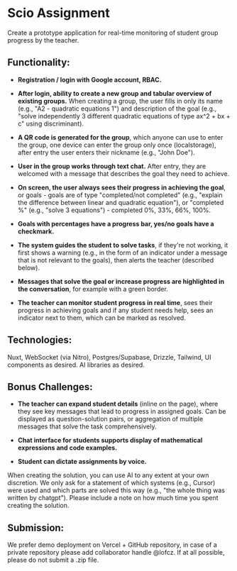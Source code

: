 # Scio Assignment

Create a prototype application for real-time monitoring of student group progress by the teacher.

## Functionality:

- **Registration / login with Google account, RBAC.**

- **After login, ability to create a new group and tabular overview of existing groups.** When creating a group, the user fills in only its name (e.g., "A2 - quadratic equations 1") and description of the goal (e.g., "solve independently 3 different quadratic equations of type ax^2 + bx + c" using discriminant).

- **A QR code is generated for the group**, which anyone can use to enter the group, one device can enter the group only once (localstorage), after entry the user enters their nickname (e.g., "John Doe").

- **User in the group works through text chat.** After entry, they are welcomed with a message that describes the goal they need to achieve.

- **On screen, the user always sees their progress in achieving the goal**, or goals - goals are of type "completed/not completed" (e.g., "explain the difference between linear and quadratic equation"), or "completed %" (e.g., "solve 3 equations") - completed 0%, 33%, 66%, 100%.

- **Goals with percentages have a progress bar, yes/no goals have a checkmark.**

- **The system guides the student to solve tasks**, if they're not working, it first shows a warning (e.g., in the form of an indicator under a message that is not relevant to the goals), then alerts the teacher (described below).

- **Messages that solve the goal or increase progress are highlighted in the conversation**, for example with a green border.

- **The teacher can monitor student progress in real time**, sees their progress in achieving goals and if any student needs help, sees an indicator next to them, which can be marked as resolved.

## Technologies:

Nuxt, WebSocket (via Nitro), Postgres/Supabase, Drizzle, Tailwind, UI components as desired. AI libraries as desired.

## Bonus Challenges:

- **The teacher can expand student details** (inline on the page), where they see key messages that lead to progress in assigned goals. Can be displayed as question-solution pairs, or aggregation of multiple messages that solve the task comprehensively.

- **Chat interface for students supports display of mathematical expressions and code examples.**

- **Student can dictate assignments by voice.**

When creating the solution, you can use AI to any extent at your own discretion. We only ask for a statement of which systems (e.g., Cursor) were used and which parts are solved this way (e.g., "the whole thing was written by chatgpt"). Please include a note on how much time you spent creating the solution.

## Submission:

We prefer demo deployment on Vercel + GitHub repository, in case of a private repository please add collaborator handle @lofcz. If at all possible, please do not submit a .zip file.
